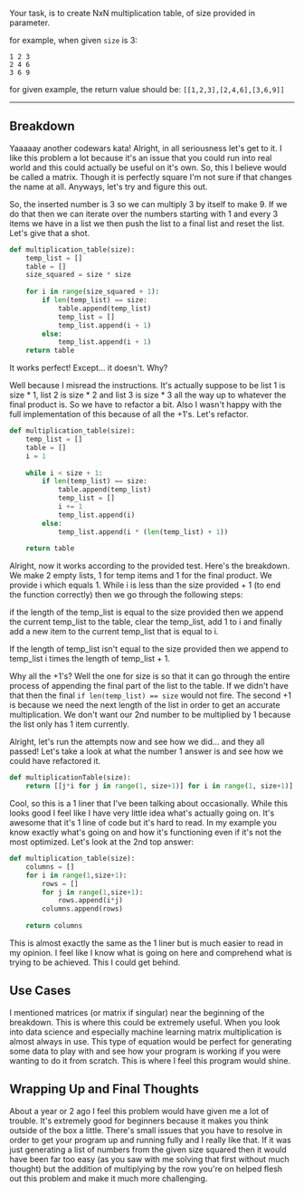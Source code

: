 Your task, is to create NxN multiplication table, of size provided in parameter.

for example, when given `size` is 3:

```
1 2 3
2 4 6
3 6 9

```

for given example, the return value should be: `[[1,2,3],[2,4,6],[3,6,9]]`

---

## Breakdown

Yaaaaay another codewars kata! Alright, in all seriousness let's get to it. I like this problem a lot because it's an issue that you could run into real world and this could actually be useful on it's own. So, this I believe would be called a matrix. Though it is perfectly square I'm not sure if that changes the name at all. Anyways, let's try and figure this out.

So, the inserted number is 3 so we can multiply 3 by itself to make 9. If we do that then we can iterate over the numbers starting with 1 and every 3 items we have in a list we then push the list to a final list and reset the list. Let's give that a shot.

```python
def multiplication_table(size):
    temp_list = []
    table = []
    size_squared = size * size
    
    for i in range(size_squared + 1):
        if len(temp_list) == size:
            table.append(temp_list)
            temp_list = []
            temp_list.append(i + 1)
        else:
            temp_list.append(i + 1)
    return table
```

It works perfect! Except... it doesn't. Why?

Well because I misread the instructions. It's actually suppose to be list 1 is size * 1, list 2 is size * 2 and list 3 is size * 3 all the way up to whatever the final product is. So we have to refactor a bit. Also I wasn't happy with the full implementation of this because of all the +1's. Let's refactor.

```python
def multiplication_table(size):
    temp_list = []
    table = []
    i = 1
    
    while i < size + 1:
        if len(temp_list) == size:
            table.append(temp_list)
            temp_list = []
            i += 1
            temp_list.append(i)
        else:
            temp_list.append(i * (len(temp_list) + 1))
        
    return table
```

Alright, now it works according to the provided test. Here's the breakdown. We make 2 empty lists, 1 for temp items and 1 for the final product. We provide i which equals 1. While i is less than the size provided + 1 (to end the function correctly) then we go through the following steps:

if the length of the temp_list is equal to the size provided then we append the current temp_list to the table, clear the temp_list, add 1 to i and finally add a new item to the current temp_list that is equal to i.

If the length of temp_list isn't equal to the size provided then we append to temp_list i times the length of temp_list + 1.

Why all the +1's? Well the one for size is so that it can go through the entire process of appending the final part of the list to the table. If we didn't have that then the final `if len(temp_list) == size`  would not fire. The second +1 is because we need the next length of the list in order to get an accurate multiplication. We don't want our 2nd number to be multiplied by 1 because the list only has 1 item currently.

Alright, let's run the attempts now and see how we did... and they all passed! Let's take a look at what the number 1 answer is and see how we could have refactored it.

```python
def multiplicationTable(size):
    return [[j*i for j in range(1, size+1)] for i in range(1, size+1)]
```

Cool, so this is a 1 liner that I've been talking about occasionally. While this looks good I feel like I have very little idea what's actually going on. It's awesome that it's 1 line of code but it's hard to read. In my example you know exactly what's going on and how it's functioning even if it's not the most optimized. Let's look at the 2nd top answer:

```python
def multiplication_table(size):
    columns = []
    for i in range(1,size+1):
        rows = []
        for j in range(1,size+1):
            rows.append(i*j)
        columns.append(rows)
        
    return columns
```

This is almost exactly the same as the 1 liner but is much easier to read in my opinion. I feel like I know what is going on here and comprehend what is trying to be achieved. This I could get behind.

## Use Cases

I mentioned matrices (or matrix if singular) near the beginning of the breakdown. This is where this could be extremely useful. When you look into data science and especially machine learning matrix multiplication is almost always in use. This type of equation would be perfect for generating some data to play with and see how your program is working if you were wanting to do it from scratch. This is where I feel this program would shine.

## Wrapping Up and Final Thoughts

About a year or 2 ago I feel this problem would have given me a lot of trouble. It's extremely good for beginners because it makes you think outside of the box a little. There's small issues that you have to resolve in order to get your program up and running fully and I really like that. If it was just generating a list of numbers from the given size squared then it would have been far too easy (as you saw with me solving that first without much thought) but the addition of multiplying by the row you're on helped flesh out this problem and make it much more challenging.